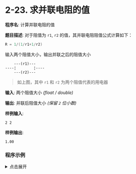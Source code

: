 # 2-23. 求并联电阻的值

**程序名**: 计算并联电阻的值

**题目描述**: 对于阻值为 `r1`, `r2` 的值，其并联电阻阻值公式计算如下：

```cpp
R = 1/(1/r1+1/r2)
```

输入两个阻值大小，输出并联之后的阻值大小

```text
    ---(r1)---
----¦        ¦----
    ---(r2)---
```

> 如上图，其中 `r1` 和 `r2` 为两个阻值代表的用电器

**输入**: 两个阻值大小 *(float / double)*

**输出**: 并联后阻值大小 *(保留 `2` 位小数)*

**样例输入**:
```text
2 2
```

**样例输出**:
```text
1.00
```

### 程序示例

<details>
<summary>点击展开</summary>

```cpp
#include <iostream>
using namespace std;

int main() {
    float r1, r2, R;
    cin >> r1 >> r2;
    R = 1 / (1 / r1 + 1 / r2);
    // printf("并联后阻值大小: %.2f", R);
    printf("%.2f", R);
    return 0;
}
```

```output

```

</details>